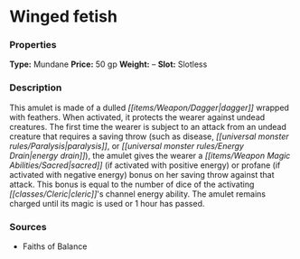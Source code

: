 ﻿---
Title: "Winged fetish"
Type: "Mundane"
Price: "50 gp"
Weight: "–"
Slot: "Slotless"
Description: |
  "This amulet is made of a dulled dagger wrapped with feathers. When activated, it protects the wearer against undead creatures. The first time the wearer is subject to an attack from an undead creature that requires a saving throw (such as disease, paralysis, or energy drain), the amulet gives the wearer a sacred (if activated with positive energy) or profane (if activated with negative energy) bonus on her saving throw against that attack. This bonus is equal to the number of dice of the activating cleric's channel energy ability. The amulet remains charged until its magic is used or 1 hour has passed."
Sources: "['Faiths of Balance']"
---

# Winged fetish

### Properties

**Type:** Mundane **Price:** 50 gp **Weight:** – **Slot:** Slotless

### Description

This amulet is made of a dulled _[[items/Weapon/Dagger|dagger]]_ wrapped with feathers. When activated, it protects the wearer against undead creatures. The first time the wearer is subject to an attack from an undead creature that requires a saving throw (such as disease, _[[universal monster rules/Paralysis|paralysis]]_, or _[[universal monster rules/Energy Drain|energy drain]]_), the amulet gives the wearer a _[[items/Weapon Magic Abilities/Sacred|sacred]]_ (if activated with positive energy) or profane (if activated with negative energy) bonus on her saving throw against that attack. This bonus is equal to the number of dice of the activating _[[classes/Cleric|cleric]]_'s channel energy ability. The amulet remains charged until its magic is used or 1 hour has passed.

### Sources

* Faiths of Balance